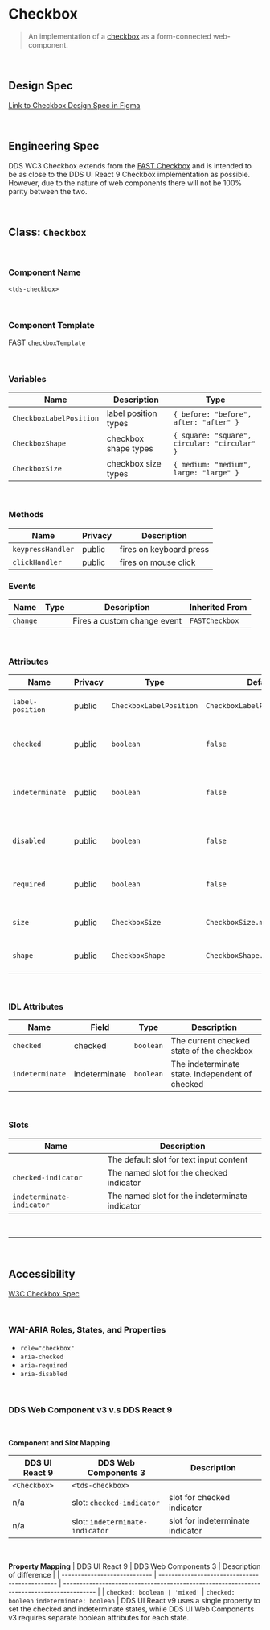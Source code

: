 # Checkbox

> An implementation of a [checkbox](https://w3c.github.io/html-reference/input.checkbox.html) as a form-connected web-component.

<br />

## **Design Spec**

[Link to Checkbox Design Spec in Figma](https://www.figma.com/file/1a1hBVizk7aLH76IvrnPFs/Checkbox?node-id=1666-534&t=Y5ISi4tWguXRFMdP-0)

<br />

## **Engineering Spec**

DDS WC3 Checkbox extends from the [FAST Checkbox](https://explore.fast.design/components/fast-checkbox) and is intended to be as close to the DDS UI React 9 Checkbox implementation as possible. However, due to the nature of web components there will not be 100% parity between the two.

<br />

## Class: `Checkbox`

<br />

### **Component Name**

`<tds-checkbox>`

<br />

### **Component Template**

FAST `checkboxTemplate`

<br />

### **Variables**

| Name                    | Description          | Type                                         |
| ----------------------- | -------------------- | -------------------------------------------- |
| `CheckboxLabelPosition` | label position types | `{ before: "before", after: "after" }`       |
| `CheckboxShape`         | checkbox shape types | `{ square: "square", circular: "circular" }` |
| `CheckboxSize`          | checkbox size types  | `{ medium: "medium", large: "large" }`       |

<br />

### **Methods**

| Name              | Privacy | Description             |
| ----------------- | ------- | ----------------------- |
| `keypressHandler` | public  | fires on keyboard press |
| `clickHandler `   | public  | fires on mouse click    |

### **Events**

| Name     | Type | Description                 | Inherited From |
| -------- | ---- | --------------------------- | -------------- |
| `change` |      | Fires a custom change event | `FASTCheckbox` |

<br />

### **Attributes**

| Name             | Privacy | Type                    | Default                       | Description                                        |
| ---------------- | ------- | ----------------------- | ----------------------------- | -------------------------------------------------- |
| `label-position` | public  | `CheckboxLabelPosition` | `CheckboxLabelPosition.after` | Indicates postion of label                         |
| `checked`        | public  | `boolean`               | `false`                       | Indicates whether input is checked                 |
| `indeterminate`  | public  | `boolean`               | `false`                       | Indicates whether input is initially indeterminate |
| `disabled`       | public  | `boolean`               | `false`                       | Indicates whether input is disabled                |
| `required `      | public  | `boolean`               | `false`                       | Indicates whether input is required                |
| `size`           | public  | `CheckboxSize`          | `CheckboxSize.medium`         | Indicates the size of the checkbox                 |
| `shape`          | public  | `CheckboxShape`         | `CheckboxShape.square`        | Indicates shape of the checkbox                    |

<br />

### **IDL Attributes**

| Name            | Field         | Type      | Description                                     |
| --------------- | ------------- | --------- | ----------------------------------------------- |
| `checked`       | checked       | `boolean` | The current checked state of the checkbox       |
| `indeterminate` | indeterminate | `boolean` | The indeterminate state. Independent of checked |

<br />

### **Slots**

| Name                      | Description                                    |
| ------------------------- | ---------------------------------------------- |
|                           | The default slot for text input content        |
| `checked-indicator`       | The named slot for the checked indicator       |
| `indeterminate-indicator` | The named slot for the indeterminate indicator |

<br />
<hr />
<br />

## **Accessibility**

[W3C Checkbox Spec](https://w3c.github.io/html-reference/input.checkbox.html)

<br />

### **WAI-ARIA Roles, States, and Properties**

- `role="checkbox"`
- `aria-checked`
- `aria-required`
- `aria-disabled`

<br />

### **DDS Web Component v3 v.s DDS React 9**

<br />

**Component and Slot Mapping**

| DDS UI React 9 | DDS Web Components 3            | Description                      |
| -------------- | ------------------------------- | -------------------------------- |
| `<Checkbox>`   | `<tds-checkbox>`                |
| n/a            | slot: `checked-indicator`       | slot for checked indicator       |
| n/a            | slot: `indeterminate-indicator` | slot for indeterminate indicator |

<br />

**Property Mapping**
| DDS UI React 9 | DDS Web Components 3 | Description of difference |
| ---------------------------- | ---------------------------------------------- | ---------------------------------------------------------------------------------------- |
| `checked: boolean | 'mixed'` | `checked: boolean` `indeterminate: boolean` | DDS UI React v9 uses a single property to set the checked and indeterminate states, while DDS UI Web Components v3 requires separate boolean attributes for each state.
